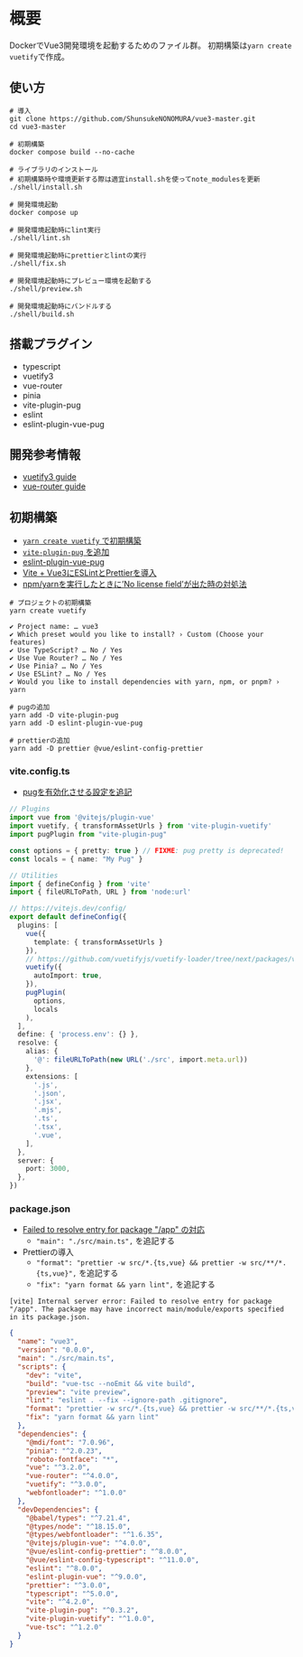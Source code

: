 # 概要
DockerでVue3開発環境を起動するためのファイル群。
初期構築は`yarn create vuetify`で作成。

## 使い方
```
# 導入
git clone https://github.com/ShunsukeNONOMURA/vue3-master.git
cd vue3-master

# 初期構築
docker compose build --no-cache

# ライブラリのインストール
# 初期構築時や環境更新する際は適宜install.shを使ってnote_modulesを更新
./shell/install.sh

# 開発環境起動
docker compose up

# 開発環境起動時にlint実行
./shell/lint.sh

# 開発環境起動時にprettierとlintの実行
./shell/fix.sh

# 開発環境起動時にプレビュー環境を起動する
./shell/preview.sh

# 開発環境起動時にバンドルする
./shell/build.sh
```

## 搭載プラグイン
- typescript
- vuetify3
- vue-router
- pinia
- vite-plugin-pug
- eslint
- eslint-plugin-vue-pug

## 開発参考情報
- [vuetify3 guide](https://vuetifyjs.com/en/getting-started/installation/)
- [vue-router guide](https://router.vuejs.org/guide/)

## 初期構築
- [`yarn create vuetify` で初期構築](https://vuetifyjs.com/en/getting-started/installation/)
- [`vite-plugin-pug` を追加](https://www.npmjs.com/package/vite-plugin-pug)
- [eslint-plugin-vue-pug](https://github.com/rashfael/eslint-plugin-vue-pug)
- [Vite + Vue3にESLintとPrettierを導入](https://zenn.dev/chida/articles/c0bd3ad56ed06b)
- [npm/yarnを実行したときに’No license field’が出た時の対処法](https://cpoint-lab.co.jp/article/202104/19606/)

```
# プロジェクトの初期構築
yarn create vuetify

✔ Project name: … vue3
✔ Which preset would you like to install? › Custom (Choose your features)
✔ Use TypeScript? … No / Yes
✔ Use Vue Router? … No / Yes
✔ Use Pinia? … No / Yes
✔ Use ESLint? … No / Yes
✔ Would you like to install dependencies with yarn, npm, or pnpm? › yarn

# pugの追加
yarn add -D vite-plugin-pug
yarn add -D eslint-plugin-vue-pug

# prettierの追加
yarn add -D prettier @vue/eslint-config-prettier
```

### vite.config.ts
- [pugを有効化させる設定を追記](https://www.npmjs.com/package/vite-plugin-pug)
```ts
// Plugins
import vue from '@vitejs/plugin-vue'
import vuetify, { transformAssetUrls } from 'vite-plugin-vuetify'
import pugPlugin from "vite-plugin-pug"

const options = { pretty: true } // FIXME: pug pretty is deprecated!
const locals = { name: "My Pug" }

// Utilities
import { defineConfig } from 'vite'
import { fileURLToPath, URL } from 'node:url'

// https://vitejs.dev/config/
export default defineConfig({
  plugins: [
    vue({ 
      template: { transformAssetUrls }
    }),
    // https://github.com/vuetifyjs/vuetify-loader/tree/next/packages/vite-plugin
    vuetify({
      autoImport: true,
    }),
    pugPlugin(
      options, 
      locals
    ),
  ],
  define: { 'process.env': {} },
  resolve: {
    alias: {
      '@': fileURLToPath(new URL('./src', import.meta.url))
    },
    extensions: [
      '.js',
      '.json',
      '.jsx',
      '.mjs',
      '.ts',
      '.tsx',
      '.vue',
    ],
  },
  server: {
    port: 3000,
  },
})
```

### package.json
- [Failed to resolve entry for package "/app" の対応](https://github.com/vitejs/vite/issues/6859#issuecomment-1472940540)
    - `"main": "./src/main.ts",` を追記する
- Prettierの導入
    - `"format": "prettier -w src/*.{ts,vue} && prettier -w src/**/*.{ts,vue}",` を追記する
    - `"fix": "yarn format && yarn lint",` を追記する
```
[vite] Internal server error: Failed to resolve entry for package "/app". The package may have incorrect main/module/exports specified in its package.json.
```

```json
{
  "name": "vue3",
  "version": "0.0.0",
  "main": "./src/main.ts",
  "scripts": {
    "dev": "vite",
    "build": "vue-tsc --noEmit && vite build",
    "preview": "vite preview",
    "lint": "eslint . --fix --ignore-path .gitignore",
    "format": "prettier -w src/*.{ts,vue} && prettier -w src/**/*.{ts,vue}",
    "fix": "yarn format && yarn lint"    
  },
  "dependencies": {
    "@mdi/font": "7.0.96",
    "pinia": "^2.0.23",
    "roboto-fontface": "*",
    "vue": "^3.2.0",
    "vue-router": "^4.0.0",
    "vuetify": "^3.0.0",
    "webfontloader": "^1.0.0"
  },
  "devDependencies": {
    "@babel/types": "^7.21.4",
    "@types/node": "^18.15.0",
    "@types/webfontloader": "^1.6.35",
    "@vitejs/plugin-vue": "^4.0.0",
    "@vue/eslint-config-prettier": "^8.0.0",
    "@vue/eslint-config-typescript": "^11.0.0",
    "eslint": "^8.0.0",
    "eslint-plugin-vue": "^9.0.0",
    "prettier": "^3.0.0",
    "typescript": "^5.0.0",
    "vite": "^4.2.0",
    "vite-plugin-pug": "^0.3.2",
    "vite-plugin-vuetify": "^1.0.0",
    "vue-tsc": "^1.2.0"
  }
}
```
